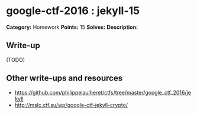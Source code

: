 # google-ctf-2016 : jekyll-15

**Category:** Homework
**Points:** 15
**Solves:** 
**Description:**



## Write-up

(TODO)

## Other write-ups and resources

* https://github.com/philippelaulheret/ctfs/tree/master/google_ctf_2016/jekyll
* http://mslc.ctf.su/wp/google-ctf-jekyll-crypto/
